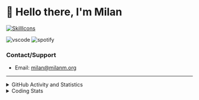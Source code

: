 # 👋 Hello there, I'm Milan
[![SkillIcons](https://skillicons.dev/icons?i=js,ts,nextjs,tailwind,html,go,bash,git,nginx,prisma,kubernetes,docker,linux)](https://skillicons.dev)

![vscode](https://nocache.advaith.workers.dev?url=https://img.shields.io/endpoint?url=https://dev.discordprofiles.me/api/badge/vscode/423203831971708958)
![spotify](https://nocache.advaith.workers.dev/?url=https://img.shields.io/endpoint?url=https://milanm.org/api/spotify/shields&cacheSeconds=10)

### Contact/Support

- Email: [milan@milanm.org](mailto:milan@milanm.org)
 
---
 
<details>
  <summary>GitHub Activity and Statistics</summary>
  <img src="/github-metrics.svg" />
</details>
<details>
  <summary>Coding Stats</summary>
  <!--START_SECTION:waka-->

```txt
TypeScript   7 hrs 54 mins   ██████████████████████▒░░   89.39 %
Docker       18 mins         █░░░░░░░░░░░░░░░░░░░░░░░░   03.46 %
JSON         17 mins         █░░░░░░░░░░░░░░░░░░░░░░░░   03.34 %
CSS          9 mins          ▒░░░░░░░░░░░░░░░░░░░░░░░░   01.75 %
TSConfig     4 mins          ▒░░░░░░░░░░░░░░░░░░░░░░░░   00.83 %
```

<!--END_SECTION:waka-->
</details>
